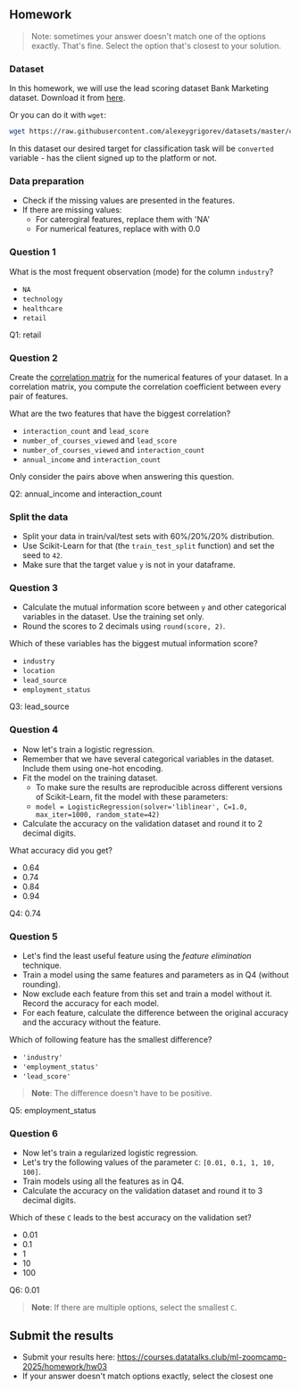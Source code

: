 ## Homework

> Note: sometimes your answer doesn't match one of the options exactly. 
> That's fine. 
> Select the option that's closest to your solution.


### Dataset

In this homework, we will use the lead scoring dataset Bank Marketing dataset. Download it from [here](https://raw.githubusercontent.com/alexeygrigorev/datasets/master/course_lead_scoring.csv).

Or you can do it with `wget`:

```bash
wget https://raw.githubusercontent.com/alexeygrigorev/datasets/master/course_lead_scoring.csv
```

In this dataset our desired target for classification task will be `converted` variable - has the client signed up to the platform or not. 

### Data preparation

* Check if the missing values are presented in the features.
* If there are missing values:
    * For caterogiral features, replace them with 'NA'
    * For numerical features, replace with with 0.0 

### Question 1

What is the most frequent observation (mode) for the column `industry`?

- `NA`
- `technology`
- `healthcare`
- `retail`

Q1: retail

### Question 2

Create the [correlation matrix](https://www.google.com/search?q=correlation+matrix) for the numerical features of your dataset. 
In a correlation matrix, you compute the correlation coefficient between every pair of features.

What are the two features that have the biggest correlation?

- `interaction_count` and `lead_score`
- `number_of_courses_viewed` and `lead_score`
- `number_of_courses_viewed` and `interaction_count`
- `annual_income` and `interaction_count`

Only consider the pairs above when answering this question.

Q2: annual_income and interaction_count

### Split the data

* Split your data in train/val/test sets with 60%/20%/20% distribution.
* Use Scikit-Learn for that (the `train_test_split` function) and set the seed to `42`.
* Make sure that the target value `y` is not in your dataframe.

### Question 3

* Calculate the mutual information score between `y` and other categorical variables in the dataset. Use the training set only.
* Round the scores to 2 decimals using `round(score, 2)`.

Which of these variables has the biggest mutual information score?
  
- `industry`
- `location`
- `lead_source`
- `employment_status`

Q3: lead_source

### Question 4

* Now let's train a logistic regression.
* Remember that we have several categorical variables in the dataset. Include them using one-hot encoding.
* Fit the model on the training dataset.
    - To make sure the results are reproducible across different versions of Scikit-Learn, fit the model with these parameters:
    - `model = LogisticRegression(solver='liblinear', C=1.0, max_iter=1000, random_state=42)`
* Calculate the accuracy on the validation dataset and round it to 2 decimal digits.

What accuracy did you get?

- 0.64
- 0.74
- 0.84
- 0.94

Q4: 0.74

### Question 5 

* Let's find the least useful feature using the *feature elimination* technique.
* Train a model using the same features and parameters as in Q4 (without rounding).
* Now exclude each feature from this set and train a model without it. Record the accuracy for each model.
* For each feature, calculate the difference between the original accuracy and the accuracy without the feature. 

Which of following feature has the smallest difference?

- `'industry'`
- `'employment_status'`
- `'lead_score'`

> **Note**: The difference doesn't have to be positive.

Q5: employment_status

### Question 6

* Now let's train a regularized logistic regression.
* Let's try the following values of the parameter `C`: `[0.01, 0.1, 1, 10, 100]`.
* Train models using all the features as in Q4.
* Calculate the accuracy on the validation dataset and round it to 3 decimal digits.

Which of these `C` leads to the best accuracy on the validation set?

- 0.01
- 0.1
- 1
- 10
- 100

Q6: 0.01

> **Note**: If there are multiple options, select the smallest `C`.

## Submit the results

* Submit your results here: https://courses.datatalks.club/ml-zoomcamp-2025/homework/hw03
* If your answer doesn't match options exactly, select the closest one